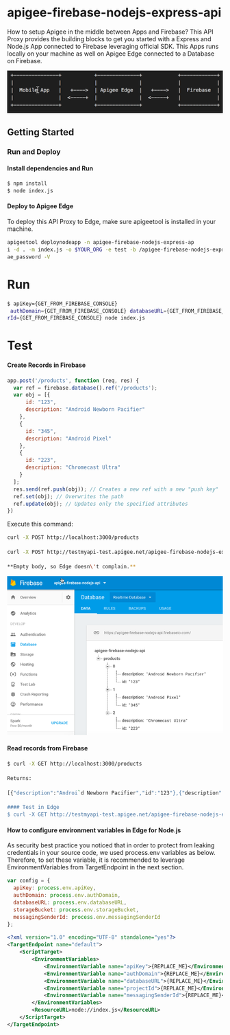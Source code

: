 apigee-firebase-nodejs-express-api
==================================
How to setup Apigee in the middle between Apps and Firebase? This API Proxy provides the building blocks to get you started with a Express and Node.js App connected to Firebase leveraging official SDK. This Apps runs locally on your machine as well on Apigee Edge connected to a Database on Firebase.

![API Mediation with Apigee and Firebase](./images/apigee-proxy-firebase.png "apigee proxy and firebase for API Mediation")

## Getting Started

### Run and Deploy

#### Install dependencies and Run
```bash
$ npm install
$ node index.js
```

#### Deploy to Apigee Edge

To deploy this API Proxy to Edge, make sure apigeetool is installed in your machine.
```bash
apigeetool deploynodeapp -n apigee-firebase-nodejs-express-ap
i -d . -m index.js -o $YOUR_ORG -e test -b /apigee-firebase-nodejs-express-api -u $ae_username -p $
ae_password -V
```

Run
===
```bash
$ apiKey={GET_FROM_FIREBASE_CONSOLE}
 authDomain={GET_FROM_FIREBASE_CONSOLE} databaseURL={GET_FROM_FIREBASE_CONSOLE} projectId={GET_FROM_FIREBASE_CONSOLE} messagingSende
rId={GET_FROM_FIREBASE_CONSOLE} node index.js
```
Test
====

#### Create Records in Firebase

```javascript
app.post('/products', function (req, res) {
  var ref = firebase.database().ref('/products');
  var obj = [{
      id: "123",
      description: "Android Newborn Pacifier"
    },
    {
      id: "345",
      description: "Android Pixel"
    },
    {
      id: "223",
      description: "Chromecast Ultra"
    }
  ];
  res.send(ref.push(obj)); // Creates a new ref with a new "push key"
  ref.set(obj); // Overwrites the path
  ref.update(obj); // Updates only the specified attributes
})
```

Execute this command:
```bash
curl -X POST http://localhost:3000/products

curl -X POST http://testmyapi-test.apigee.net/apigee-firebase-nodejs-express-api/products -d ''

**Empty body, so Edge doesn\'t complain.**

```
![alt text](./images/create_arrays_in_firebase.png "create array in firebase")

#### Read records from Firebase

```bash
$ curl -X GET http://localhost:3000/products

Returns:

[{"description":"Androi`d Newborn Pacifier","id":"123"},{"description":"Android Pixel","id":"345"},{"description":"Chromecast Ultra","id":"223"}]

#### Test in Edge
$ curl -X GET http://testmyapi-test.apigee.net/apigee-firebase-nodejs-express-api/products
```

#### How to configure environment variables in Edge for Node.js
As security best practice you noticed that in order to protect from leaking credentials in your source code, we used process.env variables as below. Therefore, to set these variable, it is recommended to leverage EnvironmentVariables from TargetEndpoint in the next section.

```javascript
var config = {
  apiKey: process.env.apiKey,
  authDomain: process.env.authDomain,
  databaseURL: process.env.databaseURL,
  storageBucket: process.env.storageBucket,
  messagingSenderId: process.env.messagingSenderId
};
```

```xml
<?xml version="1.0" encoding="UTF-8" standalone="yes"?>
<TargetEndpoint name="default">
    <ScriptTarget>
        <EnvironmentVariables>
            <EnvironmentVariable name="apiKey">{REPLACE_ME}</EnvironmentVariable>
            <EnvironmentVariable name="authDomain">{REPLACE_ME}</EnvironmentVariable>
            <EnvironmentVariable name="databaseURL">{REPLACE_ME}</EnvironmentVariable>
            <EnvironmentVariable name="projectId">{REPLACE_ME}</EnvironmentVariable>
            <EnvironmentVariable name="messagingSenderId">{REPLACE_ME}</EnvironmentVariable>
        </EnvironmentVariables>
        <ResourceURL>node://index.js</ResourceURL>
    </ScriptTarget>
</TargetEndpoint>
```